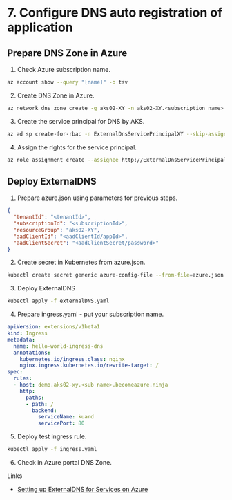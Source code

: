 # 7. Configure DNS auto registration of application 

## Prepare DNS Zone in Azure

1. Check Azure subscription name.

```bash
az account show --query "[name]" -o tsv
```

2. Create DNS Zone in Azure.

```bash
az network dns zone create -g aks02-XY -n aks02-XY.<subscription name>.becomeazure.ninja
```

3. Create the service principal for DNS by AKS.

```bash
az ad sp create-for-rbac -n ExternalDnsServicePrincipalXY --skip-assignment
```

4. Assign the rights for the service principal.

```bash
az role assignment create --assignee http://ExternalDnsServicePrincipalXY --role contributor --resource-group aks02-xy
```

## Deploy ExternalDNS

1. Prepare azure.json using parameters for previous steps.

```json
{
  "tenantId": "<tenantId>",
  "subscriptionId": "<subscriptionId>",
  "resourceGroup": "aks02-XY",
  "aadClientId": "<aadClientId/appId>",
  "aadClientSecret": "<aadClientSecret/password>"
}
```

2. Create secret in Kubernetes from azure.json.

```bash
kubectl create secret generic azure-config-file --from-file=azure.json
```

3. Deploy ExternalDNS

```bash
kubectl apply -f externalDNS.yaml
```

4. Prepare ingress.yaml - put your subscription name.

```yaml
apiVersion: extensions/v1beta1
kind: Ingress
metadata:
  name: hello-world-ingress-dns
  annotations:
    kubernetes.io/ingress.class: nginx
    nginx.ingress.kubernetes.io/rewrite-target: /
spec:
  rules:
  - host: demo.aks02-xy.<sub name>.becomeazure.ninja
    http:
      paths:
      - path: /
        backend:
          serviceName: kuard
          servicePort: 80
```

5. Deploy test ingress rule.

```bash
kubectl apply -f ingress.yaml
```

6. Check in Azure portal DNS Zone.

Links
- [Setting up ExternalDNS for Services on Azure](https://github.com/kubernetes-incubator/external-dns/blob/master/docs/tutorials/azure.md)